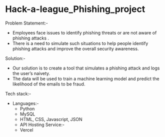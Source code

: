 # Hack-a-league_Phishing_project

Problem Statement:-
- Employees face issues to identify phishing threats or are not aware of phishing attacks . 
- There is a need to simulate such situations to help people identify phishing attacks and improve the overall security awareness.

Solution:-
- Our solution is to create a tool that simulates a phishing attack and logs the user’s naivety. 
- The data will be used to train a machine learning model and predict the likelihood of the emails to be fraud.

Tech stack:-
- Languages:-
  - Python
  - MySQL
  - HTML, CSS, Javascript, JSON
  - API
Hosting Service:-
  - Vercel



